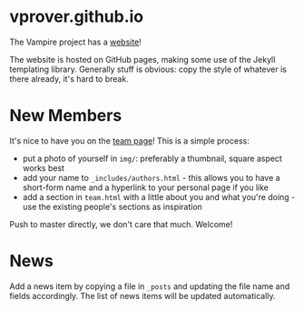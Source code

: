 # vprover.github.io
The Vampire project has a [website](https://vprover.github.io)!

The website is hosted on GitHub pages, making some use of the Jekyll templating library.
Generally stuff is obvious: copy the style of whatever is there already, it's hard to break.

# New Members
It's nice to have you on the [team page](https://vprover.github.io/team.html)!
This is a simple process:
 - put a photo of yourself in `img/`: preferably a thumbnail, square aspect works best
 - add your name to `_includes/authors.html` - this allows you to have a short-form name and a hyperlink to your personal page if you like
 - add a section in `team.html` with a little about you and what you're doing - use the existing people's sections as inspiration

Push to master directly, we don't care that much. Welcome!

# News
Add a news item by copying a file in `_posts` and updating the file name and fields accordingly.
The list of news items will be updated automatically.
